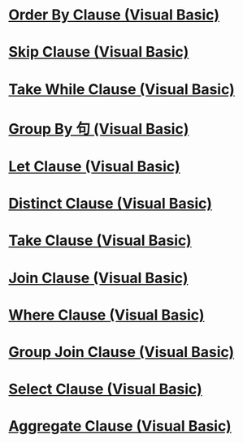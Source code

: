# [Order By Clause (Visual Basic)](order-by-clause.md)
# [Skip Clause (Visual Basic)](skip-clause.md)
# [Take While Clause (Visual Basic)](take-while-clause.md)
# [Group By 句 (Visual Basic)](group-by-clause.md)
# [Let Clause (Visual Basic)](let-clause.md)
# [Distinct Clause (Visual Basic)](distinct-clause.md)
# [Take Clause (Visual Basic)](take-clause.md)
# [Join Clause (Visual Basic)](join-clause.md)
# [Where Clause (Visual Basic)](where-clause.md)
# [Group Join Clause (Visual Basic)](group-join-clause.md)
# [Select Clause (Visual Basic)](select-clause.md)
# [Aggregate Clause (Visual Basic)](aggregate-clause.md)
